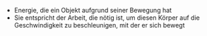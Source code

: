 -  Energie, die ein Objekt aufgrund seiner Bewegung hat
-  Sie entspricht der Arbeit, die nötig ist, um diesen Körper auf die Geschwindigkeit zu beschleunigen, mit der er sich bewegt
